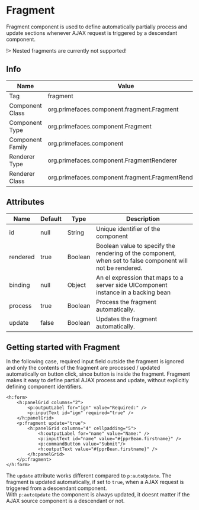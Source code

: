 # Fragment

Fragment component is used to define automatically partially process and update sections whenever
AJAX request is triggered by a descendant component.

!> Nested fragments are currently not supported!

## Info

| Name | Value |
| --- | --- |
| Tag | fragment
| Component Class | org.primefaces.component.fragment.Fragment
| Component Type | org.primefaces.component.Fragment
| Component Family | org.primefaces.component |
| Renderer Type | org.primefaces.component.FragmentRenderer
| Renderer Class | org.primefaces.component.fragment.FragmentRenderer

## Attributes

| Name | Default | Type | Description |
| --- | --- | --- | --- |
| id | null | String | Unique identifier of the component
| rendered | true | Boolean | Boolean value to specify the rendering of the component, when set to false component will not be rendered.
| binding | null | Object | An el expression that maps to a server side UIComponent instance in a backing bean
| process | true | Boolean | Process the fragment automatically.
| update | false | Boolean | Updates the fragment automatically.

## Getting started with Fragment
In the following case, required input field outside the fragment is ignored and only the contents of
the fragment are processed / updated automatically on button click, since button is inside the fragment.
Fragment makes it easy to define partial AJAX process and update, without explicitly defining component identifiers.

```xhtml
<h:form>
    <h:panelGrid columns="2">
        <p:outputLabel for="ign" value="Required:" />
        <p:inputText id="ign" required="true" />
    </h:panelGrid>
    <p:fragment update="true">
        <h:panelGrid columns="4" cellpadding="5">
            <h:outputLabel for="name" value="Name:" />
            <p:inputText id="name" value="#{pprBean.firstname}" />
            <p:commandButton value="Submit"/>
            <h:outputText value="#{pprBean.firstname}" />
        </h:panelGrid>
    </p:fragment>
</h:form>
```

The `update` attribute works different compared to `p:autoUpdate`.
The fragment is updated automatically, if set to `true`, when a AJAX request is triggered from a descendant component.  
With `p:autoUpdate` the component is always updated, it doesnt matter if the AJAX source component is a descendant or not.